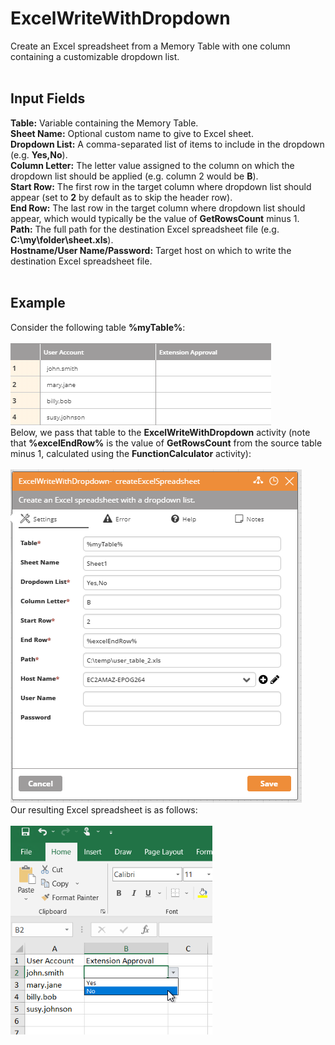 <h1>ExcelWriteWithDropdown</h1>
Create an Excel spreadsheet from a Memory Table with one column containing a customizable dropdown list.
<br><br>
<h2>Input Fields</h2>
<b>Table:</b> Variable containing the Memory Table.
<br>
<b>Sheet Name:</b> Optional custom name to give to Excel sheet.
<br>
<b>Dropdown List:</b> A comma-separated list of items to include in the dropdown (e.g. <b>Yes,No</b>).
<br>
<b>Column Letter:</b> The letter value assigned to the column on which the dropdown list should be applied (e.g. column 2 would be <b>B</b>).
<br>
<b>Start Row:</b> The first row in the target column where dropdown list should appear (set to <b>2</b> by default as to skip the header row).
<br>
<b>End Row:</b> The last row in the target column where dropdown list should appear, which would typically be the value of <b>GetRowsCount</b> minus 1.
<br>
<b>Path:</b> The full path for the destination Excel spreadsheet file (e.g. <b>C:\my\folder\sheet.xls</b>).
<br>
<b>Hostname/User Name/Password:</b> Target host on which to write the destination Excel spreadsheet file.
<br><br>
<h2>Example</h2>
Consider the following table <b>%myTable%</b>:
<br><br>
<img src="https://github.com/Ayehu/custom-activities/blob/master/ExcelWrite/ExcelWriteWithDropDown/screenshots/table.png?raw=true">
<br>
Below, we pass that table to the <b>ExcelWriteWithDropdown</b> activity (note that <b>%excelEndRow%</b> is the value of <b>GetRowsCount</b> from the source table minus 1, calculated using the <b>FunctionCalculator</b> activity):
<br><br>
<img src="https://github.com/Ayehu/custom-activities/blob/master/ExcelWrite/ExcelWriteWithDropDown/screenshots/screenshot.png?raw=true">
<br>
Our resulting Excel spreadsheet is as follows:
<br><br>
<img src="https://github.com/Ayehu/custom-activities/blob/master/ExcelWrite/ExcelWriteWithDropDown/screenshots/excel.png?raw=true">
